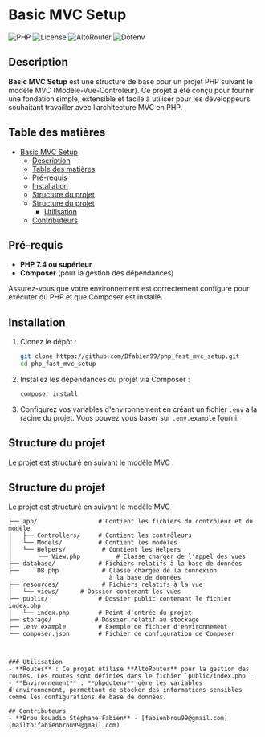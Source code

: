 # Basic MVC Setup

![PHP](https://img.shields.io/badge/PHP-%5E7.4%7C%5E8.0-blue)
![License](https://img.shields.io/badge/license-MIT-green)
![AltoRouter](https://img.shields.io/badge/altorouter-%5E2.0-orange)
![Dotenv](https://img.shields.io/badge/phpdotenv-%5E5.6-lightgrey)

## Description
**Basic MVC Setup** est une structure de base pour un projet PHP suivant le modèle MVC (Modèle-Vue-Contrôleur). Ce projet a été conçu pour fournir une fondation simple, extensible et facile à utiliser pour les développeurs souhaitant travailler avec l’architecture MVC en PHP.

## Table des matières
- [Basic MVC Setup](#basic-mvc-setup)
  - [Description](#description)
  - [Table des matières](#table-des-matières)
  - [Pré-requis](#pré-requis)
  - [Installation](#installation)
  - [Structure du projet](#structure-du-projet)
  - [Structure du projet](#structure-du-projet-1)
    - [Utilisation](#utilisation)
  - [Contributeurs](#contributeurs)

## Pré-requis
- **PHP 7.4 ou supérieur**
- **Composer** (pour la gestion des dépendances)
  
Assurez-vous que votre environnement est correctement configuré pour exécuter du PHP et que Composer est installé.

## Installation
1. Clonez le dépôt :
    ```bash
    git clone https://github.com/Bfabien99/php_fast_mvc_setup.git
    cd php_fast_mvc_setup
    ```

2. Installez les dépendances du projet via Composer :
    ```bash
    composer install
    ```

3. Configurez vos variables d'environnement en créant un fichier `.env` à la racine du projet. Vous pouvez vous baser sur `.env.example` fourni.

## Structure du projet
Le projet est structuré en suivant le modèle MVC :
## Structure du projet
Le projet est structuré en suivant le modèle MVC :

```plaintext
├── app/                 # Contient les fichiers du contrôleur et du modèle
│   ├── Controllers/     # Contient les contrôleurs
│   └── Models/          # Contient les modèles
│   └── Helpers/          # Contient les Helpers
│       └── View.php          # Classe charger de l'appel des vues
├── database/            # Fichiers relatifs à la base de données
├──     DB.php            # Classe chargée de la connexion 
                            à la base de données
├── resources/            # Fichiers relatifs à la vue
│   └── views/      # Dossier contenant les vues
├── public/              # Dossier public contenant le fichier index.php
│   └── index.php        # Point d'entrée du projet
├── storage/            # Dossier relatif au stockage
├── .env.example         # Exemple de fichier d'environnement
└── composer.json        # Fichier de configuration de Composer



### Utilisation
- **Routes** : Ce projet utilise **AltoRouter** pour la gestion des routes. Les routes sont définies dans le fichier `public/index.php`.
- **Environnement** : **phpdotenv** gère les variables d’environnement, permettant de stocker des informations sensibles comme les configurations de base de données.

## Contributeurs
- **Brou kouadio Stéphane-Fabien** - [fabienbrou99@gmail.com](mailto:fabienbrou99@gmail.com)
